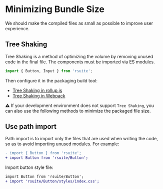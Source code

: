 # Minimizing Bundle Size

We should make the compiled files as small as possible to improve user experience.

## Tree Shaking

Tree Shaking is a method of optimizing the volume by removing unused code in the final file. The components must be imported via ES modules.

```js
import { Button, Input } from 'rsuite';
```

Then configure it in the packaging build tool:

- [Tree Shaking in rollup.js](https://rollupjs.org/guide/en/#tree-shaking)
- [Tree Shaking in Webpack](https://webpack.js.org/guides/tree-shaking/)

⚠️ If your development environment does not support `Tree Shaking`, you can also use the following methods to minimize the packaged file size.

## Use path import

Path import is to import only the files that are used when writing the code, so as to avoid importing unused modules. For example:

```diff
- import { Button } from 'rsuite';
+ import Button from 'rsuite/Button';
```

Import button style file:

```diff
import Button from 'rsuite/Button';
+ import 'rsuite/Button/styles/index.css';
```
